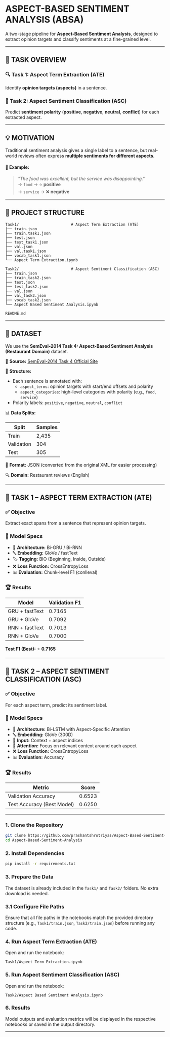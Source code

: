 #  ASPECT-BASED SENTIMENT ANALYSIS (ABSA)

A two-stage pipeline for **Aspect-Based Sentiment Analysis**, designed to extract opinion targets and classify sentiments at a fine-grained level.

---

## 🎯 TASK OVERVIEW

### 🔍 Task 1: Aspect Term Extraction (ATE)
Identify **opinion targets (aspects)** in a sentence.

### 🎯 Task 2: Aspect Sentiment Classification (ASC)
Predict **sentiment polarity** (**positive**, **negative**, **neutral**, **conflict**) for each extracted aspect.

---

## 💡 MOTIVATION

Traditional sentiment analysis gives a single label to a sentence, but real-world reviews often express **multiple sentiments for different aspects**.

#### 🧾 Example:
> *"The food was excellent, but the service was disappointing."*  
> → `food` → ⭐️ **positive**  
> → `service` → ❌ **negative**

---

## 📁 PROJECT STRUCTURE

```text
Task1/                       # Aspect Term Extraction (ATE)
├── train.json
├── train.task1.json
├── test.json
├── test_task1.json
├── val.json
├── val.task1.json
├── vocab_task1.json
└── Aspect Term Extraction.ipynb

Task2/                       # Aspect Sentiment Classification (ASC)
├── train.json
├── train_task2.json
├── test.json
├── test_task2.json
├── val.json
├── val_task2.json
├── vocab_task2.json
└── Aspect Based Sentiment Analysis.ipynb

README.md                
```

---

## 💾 DATASET

We use the **SemEval-2014 Task 4: Aspect-Based Sentiment Analysis (Restaurant Domain)** dataset.

🔗 **Source:** [SemEval-2014 Task 4 Official Site](https://alt.qcri.org/semeval2014/task4/)

📂 **Structure:**
- Each sentence is annotated with:
    - `aspect_terms`: opinion targets with start/end offsets and polarity
    - `aspect_categories`: high-level categories with polarity (e.g., `food`, `service`)
- Polarity labels: `positive`, `negative`, `neutral`, `conflict`

📊 **Data Splits:**

| Split      | Samples |
|------------|---------|
| Train      | 2,435   |
| Validation | 304     |
| Test       | 305     |

📝 **Format:** JSON (converted from the original XML for easier processing)

🔍 **Domain:** Restaurant reviews (English)

---

## 🧩 TASK 1 – ASPECT TERM EXTRACTION (ATE)

### ✅ Objective
Extract exact spans from a sentence that represent opinion targets.

### 🧠 Model Specs
- 🔧 **Architecture:** Bi-GRU / Bi-RNN
- 🔤 **Embedding:** GloVe / fastText
- 🏷️ **Tagging:** BIO (Beginning, Inside, Outside)
- ❌ **Loss Function:** CrossEntropyLoss 
- 📊 **Evaluation:** Chunk-level F1 (conlleval)

### 🏆 Results

| Model              | Validation F1 |
|--------------------|---------------|
| GRU + fastText     | 0.7165        |
| GRU + GloVe        | 0.7092        |
| RNN + fastText     | 0.7013        |
| RNN + GloVe        | 0.7000        |

**Test F1 (Best):** ⭐️ **0.7165**

---

## 💬 TASK 2 – ASPECT SENTIMENT CLASSIFICATION (ASC)

### ✅ Objective
For each aspect term, predict its sentiment label.

### 🧠 Model Specs
- 🔧 **Architecture:** Bi-LSTM with Aspect-Specific Attention
- 🔤 **Embedding:** GloVe (300D)
- 🧠 **Input:** Context + aspect indices
- 🎯 **Attention:** Focus on relevant context around each aspect
- ❌ **Loss Function:** CrossEntropyLoss
- 📊 **Evaluation:** Accuracy

### 🏆 Results

| Metric                      | Score  |
|-----------------------------|--------|
| Validation Accuracy         | 0.6523 |
| Test Accuracy (Best Model) | 0.6250 |

---

### 1. **Clone the Repository**
```bash
git clone https://github.com/prashantshrotriyas/Aspect-Based-Sentiment-Analysis-ABSA-.git
cd Aspect-Based-Sentiment-Analysis
```

### 2. **Install Dependencies**
```bash
pip install -r requirements.txt
```

### 3. **Prepare the Data**
The dataset is already included in the `Task1/` and `Task2/` folders. No extra download is needed.

### 3.1 **Configure File Paths**
Ensure that all file paths in the notebooks match the provided directory structure (e.g., `Task1/train.json`, `Task2/train.json`) before running any code.

### 4. **Run Aspect Term Extraction (ATE)**
Open and run the notebook:
```
Task1/Aspect Term Extraction.ipynb
```

### 5. **Run Aspect Sentiment Classification (ASC)**
Open and run the notebook:
```
Task2/Aspect Based Sentiment Analysis.ipynb
```

### 6. **Results**
Model outputs and evaluation metrics will be displayed in the respective notebooks or saved in the output directory.

---

